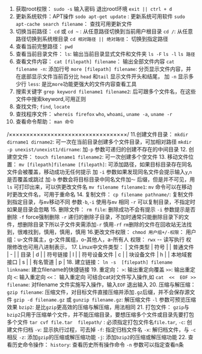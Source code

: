1. 获取root权限：
    `sudo -s`
    输入密码
    退出root环境
    `exit || ctrl + d`
2. 更新系统软件：APT操作
    `sodo apt-get update` : 更新系统可用软件
    `sudo apt-cache search filename`： 查找可用更新文件
3. 切换当前路径：
    `cd` 或 `cd ~` : 从任意路径切换到当前用户根目录
    `cd /`: 从任意路径切换到系统根目录
    `cd 相对路径 || 绝对路径`： 切换到指定路径
4. 查看当前完整路径： `pwd`
5. 查看当前目录文件：
    `ls`: 输出当前目录显式文件和文件夹
    `ls -F`
    `ls -l`
    `ls 路径`
6. 查看文件内容：
    `cat [filepath] filename`： 输出全部文件内容
    `cat filename -n`:  添加行号
    `more [filepath] filename`: 分页显示文件内容，并在底部显示文件当前百分比
    `head` 和`tail` 显示文件开头和结尾， 加 `-n` 显示多少行
    `less`: 是比`more`功能更强大的文件内容查看工具
7. 搜索关键字
  `grep keyword filename1 filename2`: 后可跟多个文件名，在这些文件中搜索keyword,可用正则
8. 查找文件; `find`, `locate`
9. 查找程序文件： `whereis firefox`
    `who`, `whoami`, `uname -a`, `uname -r`
10. 查看命令帮助： `man 命令`

/××××××××××××××××××××××××××××××××××/
11.创建文件目录：
    `mkdir dirname1 dirname2`: 可一次在当前目录创建多个文件目录，可加相对路径
    `mkdir -p unexist/unexist1/dirname`: 加`-p` 参数可递归的创建不存在的中间目录
12. 创建空文件： `touch filename1 filename2`: 可一次创建多个空文件
13. 移动文件位置：
    `mv [filepath]filename [filepath]`: 可添加路径，如果目标目录存在同名文件会被覆盖，移动成功无任何提示
    加 `-i` 参数如果发现同名文件会提示输入`y`,`n`是否覆盖或跳过
    加`-b` 参数会将目标目录中同名文件加`～` 后缀，但是并不可见，用`ls` 可打印出来，可以供更改文件名
    `mv filename filename1`: `mv` 命令可以在移动时更改文件名，可用于重命名
14. 复制文件：
  `cp filename pathname/`: 复制文件到指定目录，与`mv`移动不同
  参数`-b`,`-i` 使用与`mv` 相同
  `-r` 可以复制目录，不指定时如果是目录会忽略
15. 删除文件：
  `rm file`: 删除成功不会有提示
  `-i` 参数提示是否删除
  `-f` force强制删除
  `-r` 递归的删除子目录，不加时通常只能删除目录下的文件，想删除目录下所以子文件夹需添加`-r`
  慎用`-rf` `rm`删除的文件在回收站无法找到，很难找到，慎用，慎用，慎用
16.更改文件权限： 
    `chmod 用户组+/-权限`： 用户组：u-文件属主，g-文件属组，o-其他人，a-所有人
    权限： `rwx` -- 读写执行
    权限修改也可用八进制表示，
17. Linux中文件类型：
  | 文件类型 | 符号 |
  | 普通文件 | - |
  | 目录          | d |
  | 符号链接  | l |
  | 符号设备文件 | c |
  | 块设备文件 | h |
  | 本地域套接口 | s |
  | 有名管道 | p |
18. 建立链接：
    `ln -s  [filepath] filename  linkname`: 建立filename的快捷链接
19. 重定向：
    `>`: 输出重定向覆盖
    `>>`: 输出重定向 
    `<`: 输入重定向
    `<<`： 输入重定向
    可结合cat对文件写入操作,如
    `cat  <<  EOF >> filename`: 对filename 文件实施写入操作，输入`EOF` 退出输入
20. 压缩与解压缩：
    `gzip filename`: 压缩文件，对目标文件直接压缩并添加`.gz`后缀，并不会保存源文件
    `gzip -d filename.gz` 或 `gunzip filename.gz`: 解压缩文件
    `-l` 参数可预览压缩效果
    `bzip2`: 是比`gzip`更高效的压缩与解压缩，用法相同
21. 打包文件：
    `gzip`与`bzip2`只用于压缩单个文件，并不能压缩目录，要想压缩多个文件或目录先要打包多个文件
    `tar cvf file.tar  filepath/` : 必须指定打包文件名`file.tar`,
    `-c`: 创建文件归档
    `-v`: 显示执行过程，可去掉
    `-f`: 指定归档文件名
    `-x`: 解归档文件，与 `-c` 相反
    `-z`: 添加`gzip`的压缩或解压缩功能
    `-j`: 添加`bzip2`的压缩或解压缩功能
22. 查看历史命令操作：
    `history`: 查看历史所有操作命令
    `-n` 参数可以指定查看n条